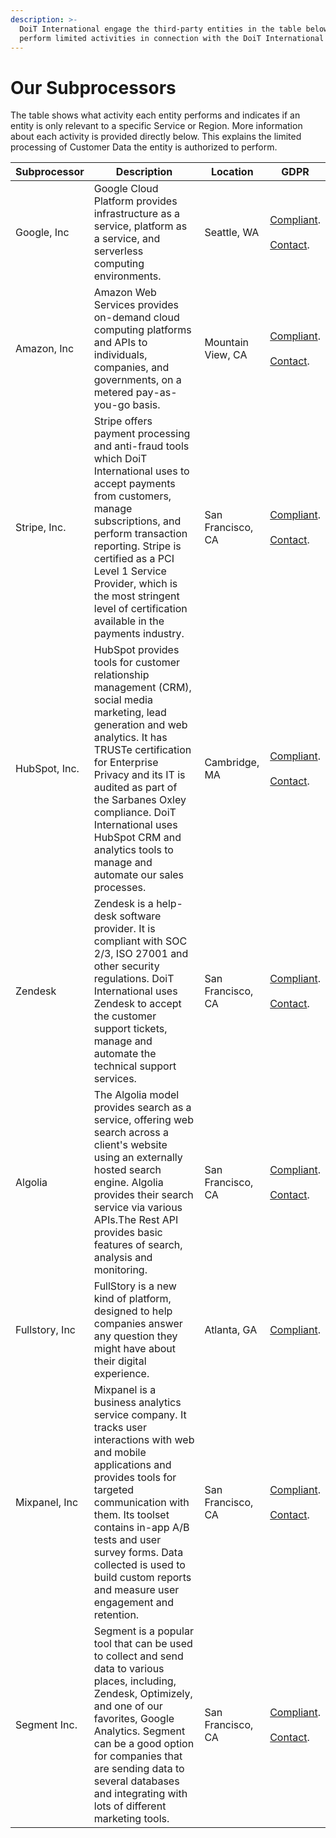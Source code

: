 ```yaml
---
description: >-
  DoiT International engage the third-party entities in the table below to
  perform limited activities in connection with the DoiT International Services
---
```


# Our Subprocessors

The table shows what activity each entity performs and indicates if an entity is only relevant to a specific Service or Region. More information about each activity is provided directly below. This explains the limited processing of Customer Data the entity is authorized to perform.

| Subprocessor     | Description                                                                                                                                                                                                                                                                                                                                          | Location          | GDPR                                                                 |
| ---------------- | ---------------------------------------------------------------------------------------------------------------------------------------------------------------------------------------------------------------------------------------------------------------------------------------------------------------------------------------------------- | ----------------- | -------------------------------------------------------------------- |
| Google, Inc      | Google Cloud Platform provides infrastructure as a service, platform as a service, and serverless computing environments.                                                                                                                                                                                                                            | Seattle, WA       | [Compliant][google-compliant].<br><br>[Contact][google-contact].     |
| Amazon, Inc      | Amazon Web Services provides on-demand cloud computing platforms and APIs to individuals, companies, and governments, on a metered pay-as-you-go basis.                                                                                                                                                                                              | Mountain View, CA | [Compliant][amazon-compliant].<br><br>[Contact][amazon-contact].     |
| Stripe, Inc.     | Stripe offers payment processing and anti-fraud tools which DoiT International uses to accept payments from customers, manage subscriptions, and perform transaction reporting. Stripe is certified as a PCI Level 1 Service Provider, which is the most stringent level of certification available in the payments industry.                        | San Francisco, CA | [Compliant][stripe-compliant].<br><br>[Contact][stripe-contact].     |
| HubSpot, Inc.    | HubSpot provides tools for customer relationship management (CRM), social media marketing, lead generation and web analytics. It has TRUSTe certification for Enterprise Privacy and its IT is audited as part of the Sarbanes Oxley compliance. DoiT International uses HubSpot CRM and analytics tools to manage and automate our sales processes. | Cambridge, MA     | [Compliant][hubspot-compliant].<br><br>[Contact][hubspot-contact].   |
| Zendesk          | Zendesk is a help-desk software provider. It is compliant with SOC 2/3, ISO 27001 and other security regulations. DoiT International uses Zendesk to accept the customer support tickets, manage and automate the technical support services.                                                                                                        | San Francisco, CA | [Compliant][zendesk-compliant].<br><br>[Contact][zendesk-contact].   |
| Algolia          | The Algolia model provides search as a service, offering web search across a client's website using an externally hosted search engine. Algolia provides their search service via various APIs.The Rest API provides basic features of search, analysis and monitoring.                                                                              | San Francisco, CA | [Compliant][algolia-compliant].<br><br>[Contact][algolia-contact].   |
| Fullstory, Inc   | FullStory is a new kind of platform, designed to help companies answer any question they might have about their digital experience.                                                                                                                                                                                                                  | Atlanta, GA       | [Compliant][fullstory-compliant].                                    |
| Mixpanel, Inc    | Mixpanel is a business analytics service company. It tracks user interactions with web and mobile applications and provides tools for targeted communication with them. Its toolset contains in-app A/B tests and user survey forms. Data collected is used to build custom reports and measure user engagement and retention.                       | San Francisco, CA | [Compliant][mixpanel-compliant].<br><br>[Contact][mixpanel-contact]. |
| Segment Inc.     | Segment is a popular tool that can be used to collect and send data to various places, including, Zendesk, Optimizely, and one of our favorites, Google Analytics. Segment can be a good option for companies that are sending data to several databases and integrating with lots of different marketing tools.                                     | San Francisco, CA | [Compliant][segment-compliant].<br><br>[Contact][segment-contact].   |

[algolia-compliant]: https://www.algolia.com/solutions/security
[algolia-contact]: mailto:privacy@algolia.com
[amazon-compliant]: https://aws.amazon.com/compliance/gdpr-center/
[amazon-contact]: https://aws.amazon.com/privacy
[fullstory-compliant]: https://help.fullstory.com/hc/en-us/articles/360020623394-GDPR-FAQs
[google-compliant]: https://cloud.google.com/security/gdpr/
[google-contact]: https://support.google.com/cloud/contact/dpo
[hubspot-compliant]: "https://www.hubspot.com/hubfs/security_documents/HubSpot_Security_Overview.pdf
[hubspot-contact]: mailto:privacy@hubspot.com
[mixpanel-compliant]: https://mixpanel.com/legal/mixpanel-gdpr/
[mixpanel-contact]: mailto:dpo@mixpanel.com
[segment-compliant]: https://segment.com/product/gdpr
[segment-contact]: mailto:privacy@segment.com
[stripe-compliant]: https://stripe.com/guides/general-data-protection-regulation#stripe-and-the-gdpr
[stripe-contact]: mailto:dpo@stripe.com
[zendesk-compliant]: https://www.zendesk.com/company/privacy-and-data-protection/#gdpr-sub
[zendesk-contact]: mailto:privacy@zendesk.com
